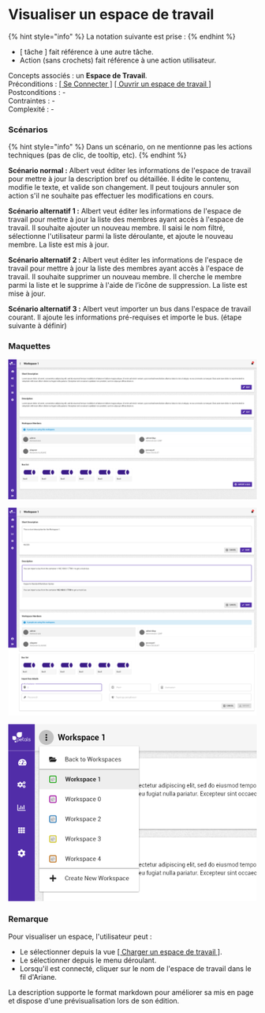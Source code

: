 # Visualiser un espace de travail

{% hint style="info" %}
La notation suivante est prise :
{% endhint %}

* \[ tâche \] fait référence à une autre tâche.
* Action \(sans crochets\) fait référence à une action utilisateur.

Concepts associés : un **Espace de Travail**.  
Préconditions : [\[ Se Connecter \]](se-connecter.md) [\[ Ouvrir un espace de travail \]](charger-un-espace-de-travail.md)  
Postconditions : -  
Contraintes : -  
Complexité : -

### Scénarios

{% hint style="info" %}
Dans un scénario, on ne mentionne pas les actions techniques \(pas de clic, de tooltip, etc\). 
{% endhint %}

**Scénario normal :** Albert veut éditer les informations de l'espace de travail pour mettre à jour la description bref ou détaillée. Il édite le contenu, modifie le texte, et valide son changement. Il peut toujours annuler son action s'il ne souhaite pas effectuer les modifications en cours.

**Scénario alternatif 1 :** Albert veut éditer les informations de l'espace de travail pour mettre à jour la liste des membres ayant accès à l'espace de travail. Il souhaite ajouter un nouveau membre. Il saisi le nom filtré, sélectionne l'utilisateur parmi la liste déroulante, et ajoute le nouveau membre. La liste est mis à jour.

**Scénario alternatif 2 :** Albert veut éditer les informations de l'espace de travail pour mettre à jour la liste des membres ayant accès à l'espace de travail. Il souhaite supprimer un nouveau membre. Il cherche le membre parmi la liste et le supprime à l'aide de l’icône de suppression. La liste est mise à jour.

**Scénario alternatif 3 :** Albert veut importer un bus dans l'espace de travail courant. Il ajoute les informations pré-requises et importe le bus. \(étape suivante à définir\)

### Maquettes

![Page d&apos;accueil d&apos;un espace de travail ouvert](../../.gitbook/assets/workspace-overview.png)

![Page d&apos;accueil d&apos;un espace de travail ouvert \(&#xE9;dition\)](../../.gitbook/assets/workspace-overview-edit.png)

![Menu d&#xE9;roulant accessible depuis un espace de travail](../../.gitbook/assets/workspace-overview-menu.png)

### Remarque

Pour visualiser un espace, l'utilisateur peut :

* Le sélectionner depuis la vue [\[ Charger un espace de travail \]](charger-un-espace-de-travail.md).
* Le sélectionner depuis le menu déroulant.
* Lorsqu'il est connecté, cliquer sur le nom de l'espace de travail dans le fil d'Ariane.

La description supporte le format markdown pour améliorer sa mis en page et dispose d'une prévisualisation lors de son édition.


